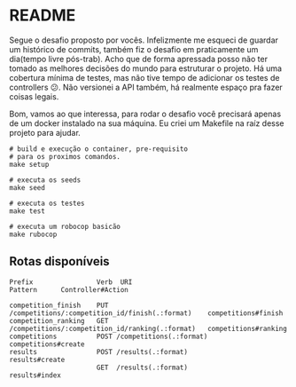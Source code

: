 # README

Segue o desafio proposto por vocês. Infelizmente me esqueci de guardar um histórico de commits, também fiz o desafio em praticamente um dia(tempo livre pós-trab). Acho que de forma apressada posso não ter tomado as melhores decisões do mundo para estruturar o projeto. Há uma cobertura mínima de testes, mas não tive tempo de adicionar os testes de controllers :confused:. Não versionei a API também, há realmente espaço pra fazer coisas legais.

Bom, vamos ao que interessa, para rodar o desafio você precisará apenas de um docker instalado na sua máquina. Eu criei um Makefile na raíz desse projeto para ajudar.

```shell
# build e execução o container, pre-requisito
# para os proximos comandos.
make setup

# executa os seeds
make seed

# executa os testes
make test

# executa um robocop basicão
make rubocop

```

## Rotas disponíveis

```
Prefix                Verb  URI                                 Pattern      Controller#Action

competition_finish    PUT  /competitions/:competition_id/finish(.:format)    competitions#finish
competition_ranking   GET  /competitions/:competition_id/ranking(.:format)   competitions#ranking
competitions          POST /competitions(.:format)                           competitions#create
results               POST /results(.:format)                                results#create
                      GET  /results(.:format)                                results#index


```
